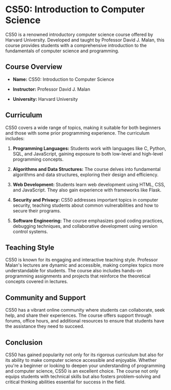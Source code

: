 # CS50: Introduction to Computer Science

CS50 is a renowned introductory computer science course offered by Harvard University. Developed and taught by Professor David J. Malan, this course provides students with a comprehensive introduction to the fundamentals of computer science and programming.

## Course Overview

- **Name:** CS50: Introduction to Computer Science
- **Instructor:** Professor David J. Malan
- **University:** Harvard University

## Curriculum

CS50 covers a wide range of topics, making it suitable for both beginners and those with some prior programming experience. The curriculum includes:

1. **Programming Languages:** Students work with languages like C, Python, SQL, and JavaScript, gaining exposure to both low-level and high-level programming concepts.

2. **Algorithms and Data Structures:** The course delves into fundamental algorithms and data structures, exploring their design and efficiency.

3. **Web Development:** Students learn web development using HTML, CSS, and JavaScript. They also gain experience with frameworks like Flask.

4. **Security and Privacy:** CS50 addresses important topics in computer security, teaching students about common vulnerabilities and how to secure their programs.

5. **Software Engineering:** The course emphasizes good coding practices, debugging techniques, and collaborative development using version control systems.

## Teaching Style

CS50 is known for its engaging and interactive teaching style. Professor Malan's lectures are dynamic and accessible, making complex topics more understandable for students. The course also includes hands-on programming assignments and projects that reinforce the theoretical concepts covered in lectures.

## Community and Support

CS50 has a vibrant online community where students can collaborate, seek help, and share their experiences. The course offers support through forums, office hours, and additional resources to ensure that students have the assistance they need to succeed.

## Conclusion

CS50 has gained popularity not only for its rigorous curriculum but also for its ability to make computer science accessible and enjoyable. Whether you're a beginner or looking to deepen your understanding of programming and computer science, CS50 is an excellent choice. The course not only equips students with technical skills but also fosters problem-solving and critical thinking abilities essential for success in the field.